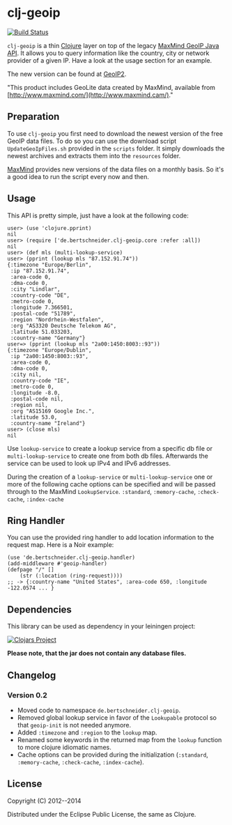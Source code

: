 # clj-geoip

[![Build Status](https://secure.travis-ci.org/bertschneider/clj-geoip.png)](http://travis-ci.org/bertschneider/clj-geoip)

`clj-geoip` is a thin [Clojure](http://www.clojure.com) layer on top
of the legacy [MaxMind GeoIP Java API](https://github.com/maxmind/geoip-api-java). It allows
you to query information like the country, city or network provider of
a given IP. Have a look at the usage section for an example.

The new version can be found at [GeoIP2](https://github.com/maxmind/GeoIP2-java).

"This product includes GeoLite data created by MaxMind, available from [http://www.maxmind.com/](http://www.maxmind.cam/)."

## Preparation

To use `clj-geoip` you first need to download the newest version of
the free GeoIP data files. To do so you can use the download script
`UpdateGeoIpFiles.sh` provided in the `scripts` folder.
It simply downloads the newest archives and extracts them into
the `resources` folder.

[MaxMind](http://www.maxmind.com/) provides new versions of the data
files on a monthly basis. So it's a good idea to run the script every
now and then.

## Usage

This API is pretty simple, just have a look at the following code:

    user> (use 'clojure.pprint)
    nil
    user> (require ['de.bertschneider.clj-geoip.core :refer :all])
    nil
    user> (def mls (multi-lookup-service)
    user> (pprint (lookup mls "87.152.91.74"))
    {:timezone "Europe/Berlin",
     :ip "87.152.91.74",
     :area-code 0,
     :dma-code 0,
     :city "Lindlar",
     :country-code "DE",
     :metro-code 0,
     :longitude 7.366501,
     :postal-code "51789",
     :region "Nordrhein-Westfalen",
     :org "AS3320 Deutsche Telekom AG",
     :latitude 51.033203,
     :country-name "Germany"}
    user=> (pprint (lookup mls "2a00:1450:8003::93"))
    {:timezone "Europe/Dublin",
     :ip "2a00:1450:8003::93",
     :area-code 0,
     :dma-code 0,
     :city nil,
     :country-code "IE",
     :metro-code 0,
     :longitude -8.0,
     :postal-code nil,
     :region nil,
     :org "AS15169 Google Inc.",
     :latitude 53.0,
     :country-name "Ireland"}
    user> (close mls)
    nil

Use `lookup-service` to create a lookup service from a specific db file or `multi-lookup-service` to create one from both db files.
Afterwards the service can be used to look up IPv4 and IPv6 addresses.

During the creation of a `lookup-service` or `multi-lookup-service` one or more of the following cache options can be specified and will be passed through to the MaxMind `LookupService`.
`:standard`, `:memory-cache`, `:check-cache`, `:index-cache` 

## Ring Handler

You can use the provided ring handler to add location information to
the request map. Here is a Noir example:

    (use 'de.bertschneider.clj-geoip.handler)
    (add-middleware #'geoip-handler)
    (defpage "/" []
        (str (:location (ring-request))))
    ;; -> {:country-name "United States", :area-code 650, :longitude -122.0574 ... }

## Dependencies

This library can be used as dependency in your leiningen project:

[![Clojars Project](http://clojars.org/de.bertschneider/clj-geoip/latest-version.svg)](http://clojars.org/de.bertschneider/clj-geoip)

__Please note, that the jar does not contain any database files.__

## Changelog

### Version 0.2
- Moved code to namespace `de.bertschneider.clj-geoip`.
- Removed global lookup service in favor of the `Lookupable` protocol so that `geoip-init` is not needed anymore.
- Added `:timezone` and `:region` to the `lookup` map. 
- Renamed some keywords in the returned map from the `lookup` function to more clojure idiomatic names.
- Cache options can be provided during the initialization (`:standard`, `:memory-cache`, `:check-cache`, `:index-cache`).

## License

Copyright (C) 2012--2014

Distributed under the Eclipse Public License, the same as Clojure.
